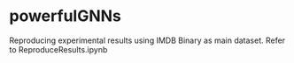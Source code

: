# powerfulGNNs

Reproducing experimental results using IMDB Binary as main dataset.
Refer to ReproduceResults.ipynb
